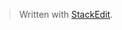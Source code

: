 


> Written with [StackEdit](https://stackedit.io/).
<!--stackedit_data:
eyJoaXN0b3J5IjpbODAzNzg2MzAwXX0=
-->